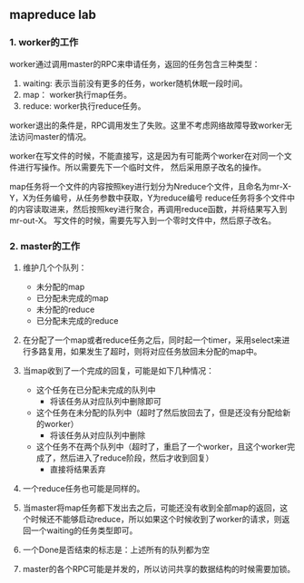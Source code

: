 ## mapreduce lab

### 1. worker的工作

worker通过调用master的RPC来申请任务，返回的任务包含三种类型：
1. waiting: 表示当前没有更多的任务，worker随机休眠一段时间。
2. map： worker执行map任务。
3. reduce: worker执行reduce任务。

worker退出的条件是，RPC调用发生了失败。这里不考虑网络故障导致worker无法访问master的情况。

worker在写文件的时候，不能直接写，这是因为有可能两个worker在对同一个文件进行写操作。所以需要先下一个临时文件，
然后采用原子改名的操作。

map任务将一个文件的内容按照key进行划分为Nreduce个文件，且命名为mr-X-Y，X为任务编号，从任务参数中获取，Y为reduce编号
reduce任务将多个文件中的内容读取进来，然后按照key进行聚合，再调用reduce函数，并将结果写入到mr-out-X。
写文件的时候，需要先写入到一个零时文件中，然后原子改名。


### 2. master的工作

1. 维护几个个队列：
    - 未分配的map
    - 已分配未完成的map
    - 未分配的reduce
    - 已分配未完成的reduce

2. 在分配了一个map或者reduce任务之后，同时起一个timer，采用select来进行多路复用，如果发生了超时，则将对应任务放回未分配的map中。
3. 当map收到了一个完成的回复，可能是如下几种情况：
    - 这个任务在已分配未完成的队列中
        + 将该任务从对应队列中删除即可
    - 这个任务在未分配的队列中（超时了然后放回去了，但是还没有分配给新的worker）
        + 将该任务从对应队列中删除
    - 这个任务不在两个队列中（超时了，重启了一个worker，且这个worker完成了，然后进入了reduce阶段，然后才收到回复）
        + 直接将结果丢弃
4. 一个reduce任务也可能是同样的。
5. 当master将map任务都下发出去之后，可能还没有收到全部map的返回，这个时候还不能够启动reduce，所以如果这个时候收到了worker的请求，则返回一个waiting的任务类型即可。
6. 一个Done是否结束的标志是：上述所有的队列都为空
7. master的各个RPC可能是并发的，所以访问共享的数据结构的时候需要加锁。
